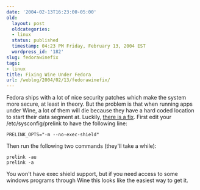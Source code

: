 ```yaml
---
date: '2004-02-13T16:23:00-05:00'
old:
  layout: post
  oldcategories:
  - linux
  status: published
  timestamp: 04:23 PM Friday, February 13, 2004 EST
  wordpress_id: '182'
slug: fedorawinefix
tags:
- linux
title: Fixing Wine Under Fedora
url: /weblog/2004/02/13/fedorawinefix/
---
```


Fedora ships with a lot of nice security patches which make the system more secure,
at least in theory.  But the problem is that when running apps under Wine, a lot
of them will die because they have a hard coded location to start their data
segment at.  Luckily, [there is a fix](http://www.winehq.org/hypermail/wine-devel/2004/01/0971.html).  First edit your /etc/sysconfig/prelink to have the following line:




    PRELINK_OPTS="-m --no-exec-shield"





Then run the following two commands (they'll take a while):





    prelink -au
    prelink -a






You won't have exec shield support, but if you need access to some windows programs
through Wine this looks like the easiest way to get it.
